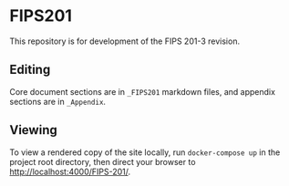 # FIPS201
This repository is for development of the FIPS 201-3 revision.


## Editing

Core document sections are in `_FIPS201` markdown files, and appendix sections are in `_Appendix`.

## Viewing

To view a rendered copy of the site locally, run `docker-compose up` in the project root directory, then direct your browser to <http://localhost:4000/FIPS-201/>.
